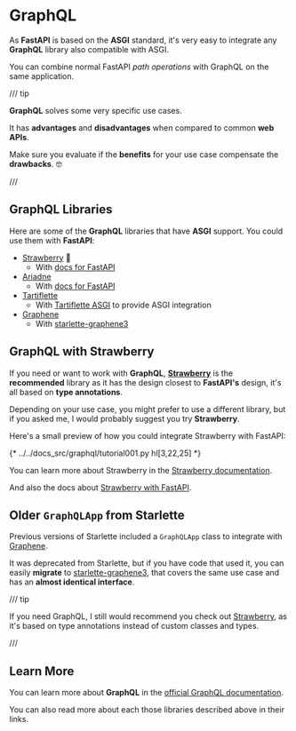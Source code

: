 # GraphQL

As **FastAPI** is based on the **ASGI** standard, it's very easy to integrate any **GraphQL** library also compatible with ASGI.

You can combine normal FastAPI *path operations* with GraphQL on the same application.

/// tip

**GraphQL** solves some very specific use cases.

It has **advantages** and **disadvantages** when compared to common **web APIs**.

Make sure you evaluate if the **benefits** for your use case compensate the **drawbacks**. 🤓

///

## GraphQL Libraries

Here are some of the **GraphQL** libraries that have **ASGI** support. You could use them with **FastAPI**:

* <a href="https://strawberry.rocks/" class="external-link" target="_blank">Strawberry</a> 🍓
    * With <a href="https://strawberry.rocks/docs/integrations/fastapi" class="external-link" target="_blank">docs for FastAPI</a>
* <a href="https://ariadnegraphql.org/" class="external-link" target="_blank">Ariadne</a>
    * With <a href="https://ariadnegraphql.org/docs/fastapi-integration" class="external-link" target="_blank">docs for FastAPI</a>
* <a href="https://tartiflette.io/" class="external-link" target="_blank">Tartiflette</a>
    * With <a href="https://tartiflette.github.io/tartiflette-asgi/" class="external-link" target="_blank">Tartiflette ASGI</a> to provide ASGI integration
* <a href="https://graphene-python.org/" class="external-link" target="_blank">Graphene</a>
    * With <a href="https://github.com/ciscorn/starlette-graphene3" class="external-link" target="_blank">starlette-graphene3</a>

## GraphQL with Strawberry

If you need or want to work with **GraphQL**, <a href="https://strawberry.rocks/" class="external-link" target="_blank">**Strawberry**</a> is the **recommended** library as it has the design closest to **FastAPI's** design, it's all based on **type annotations**.

Depending on your use case, you might prefer to use a different library, but if you asked me, I would probably suggest you try **Strawberry**.

Here's a small preview of how you could integrate Strawberry with FastAPI:

{* ../../docs_src/graphql/tutorial001.py hl[3,22,25] *}

You can learn more about Strawberry in the <a href="https://strawberry.rocks/" class="external-link" target="_blank">Strawberry documentation</a>.

And also the docs about <a href="https://strawberry.rocks/docs/integrations/fastapi" class="external-link" target="_blank">Strawberry with FastAPI</a>.

## Older `GraphQLApp` from Starlette

Previous versions of Starlette included a `GraphQLApp` class to integrate with <a href="https://graphene-python.org/" class="external-link" target="_blank">Graphene</a>.

It was deprecated from Starlette, but if you have code that used it, you can easily **migrate** to <a href="https://github.com/ciscorn/starlette-graphene3" class="external-link" target="_blank">starlette-graphene3</a>, that covers the same use case and has an **almost identical interface**.

/// tip

If you need GraphQL, I still would recommend you check out <a href="https://strawberry.rocks/" class="external-link" target="_blank">Strawberry</a>, as it's based on type annotations instead of custom classes and types.

///

## Learn More

You can learn more about **GraphQL** in the <a href="https://graphql.org/" class="external-link" target="_blank">official GraphQL documentation</a>.

You can also read more about each those libraries described above in their links.
